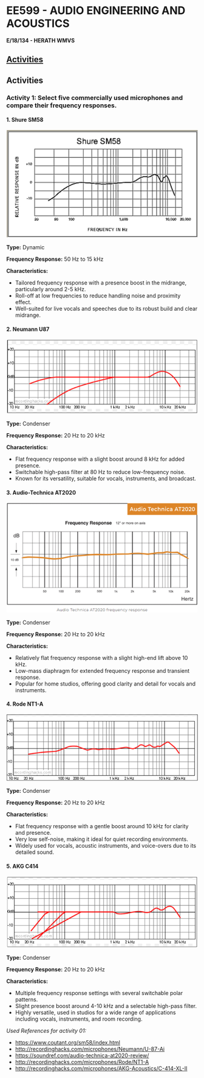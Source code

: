 # EE599 - AUDIO ENGINEERING AND ACOUSTICS
 __E/18/134 - HERATH WMVS__  

## [Activities](#activities)
<!-- - ##### [Acitvity One](#micro-phones)
- ##### [Acitvity Two](#micro-phones) -->

## Activities

### Activity 1: Select five commercially used microphones and compare their frequency responses.

#### **1. Shure SM58**

![Activity01_001](<images/Activity01_001.png>)  

**Type:** Dynamic  

**Frequency Response:** 50 Hz to 15 kHz  

**Characteristics:**
- Tailored frequency response with a presence boost in the midrange, particularly around 2-5 kHz.
- Roll-off at low frequencies to reduce handling noise and proximity effect.
- Well-suited for live vocals and speeches due to its robust build and clear midrange.

#### **2. Neumann U87**

![Activity01_002](<images/Activity01_002.png>)  

**Type:** Condenser

**Frequency Response:** 20 Hz to 20 kHz

**Characteristics:**
- Flat frequency response with a slight boost around 8 kHz for added presence.
- Switchable high-pass filter at 80 Hz to reduce low-frequency noise.
- Known for its versatility, suitable for vocals, instruments, and broadcast.


#### **3. Audio-Technica AT2020**

![Activity01_003](<images/Activity01_003.png>)

**Type:** Condenser

**Frequency Response:** 20 Hz to 20 kHz

**Characteristics:**
- Relatively flat frequency response with a slight high-end lift above 10 kHz.
- Low-mass diaphragm for extended frequency response and transient response.
- Popular for home studios, offering good clarity and detail for vocals and instruments.

#### **4. Rode NT1-A**

![Activity01_004](<images/Activity01_004.png>)

**Type:** Condenser

**Frequency Response:** 20 Hz to 20 kHz

**Characteristics:**
- Flat frequency response with a gentle boost around 10 kHz for clarity and presence.
- Very low self-noise, making it ideal for quiet recording environments.
- Widely used for vocals, acoustic instruments, and voice-overs due to its detailed sound.

#### **5. AKG C414**

![Activity01_005](<images/Activity01_005.png>)

**Type:** Condenser

**Frequency Response:** 20 Hz to 20 kHz

**Characteristics:**
- Multiple frequency response settings with several switchable polar patterns.
- Slight presence boost around 4-10 kHz and a selectable high-pass filter.
- Highly versatile, used in studios for a wide range of applications including vocals, instruments, and room recording.

*Used References for activity 01:*
- https://www.coutant.org/sm58/index.html 
- http://recordinghacks.com/microphones/Neumann/U-87-Ai 
- https://soundref.com/audio-technica-at2020-review/ 
- http://recordinghacks.com/microphones/Rode/NT1-A 
- http://recordinghacks.com/microphones/AKG-Acoustics/C-414-XL-II 